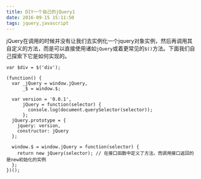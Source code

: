 ```yaml
---
title: DIY一个自己的jQuery1
date: 2016-09-15 15:11:50
tags: jquery,javascript
---
```


jQuery在调用的时候并没有让我们去实例化一个jquery对象实例，然后再调用其自定义的方法，而是可以直接使用诸如`jQuery`或着更常见的`$()`方法。下面我们自己探索下它是如何实现的。

```
var $div = $('div');

(function() {
  var _jQuery = window.jQuery,
      _$ = window.$;

  var version = '0.0.1',
      jQuery = function(selector) {
        console.log(document.querySelector(selector));
      };
  jQuery.prototype = {
    jquery: version,
    constructor: jQuery
  };

  window.$ = window.jQuery = function(selector) {
    return new jQuery(selector); // 在接口函数中定义了方法，而调用接口返回的是new初始化的实例
  };
})();

```


